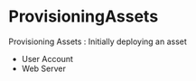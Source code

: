# ProvisioningAssets

Provisioning Assets
 : Initially deploying an asset
 * User Account
 * Web Server
